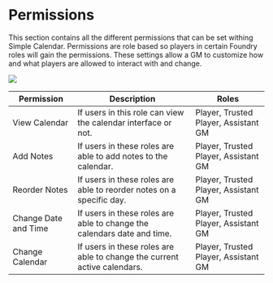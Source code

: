 # Permissions

This section contains all the different permissions that can be set withing Simple Calendar.
Permissions are role based so players in certain Foundry roles will gain the permissions.
These settings allow a GM to customize how and what players are allowed to interact with and change.

![](media://permissions.png)

| Permission           | Description                                                              | Roles                                |
|----------------------|--------------------------------------------------------------------------|--------------------------------------|
| View Calendar        | If users in this role can view the calendar interface or not.            | Player, Trusted Player, Assistant GM |
| Add Notes            | If users in these roles are able to add notes to the calendar.           | Player, Trusted Player, Assistant GM |
| Reorder Notes        | If users in these roles are able to reorder notes on a specific day.     | Player, Trusted Player, Assistant GM |
| Change Date and Time | If users in these roles are able to change the calendars date and time.  | Player, Trusted Player, Assistant GM |
| Change Calendar      | If users in these roles are able to change the current active calendars. | Player, Trusted Player, Assistant GM |

